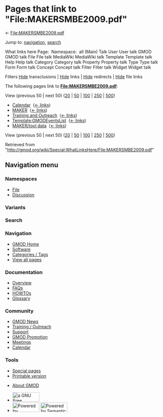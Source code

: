 <div id="mw-page-base" class="noprint">

</div>

<div id="mw-head-base" class="noprint">

</div>

<div id="content" class="mw-body" role="main">

<span id="top"></span>

<div id="mw-js-message" style="display:none;">

</div>



# <span dir="auto">Pages that link to "File:MAKERSMBE2009.pdf"</span>

<div id="bodyContent">

<div id="contentSub">

←
[File:MAKERSMBE2009.pdf](/wiki/File:MAKERSMBE2009.pdf "File:MAKERSMBE2009.pdf")

</div>

<div id="jump-to-nav" class="mw-jump">

Jump to: [navigation](#mw-navigation), [search](#p-search)

</div>

<div id="mw-content-text">

What links here Page:  Namespace:  all (Main) Talk User User talk GMOD
GMOD talk File File talk MediaWiki MediaWiki talk Template Template talk
Help Help talk Category Category talk Property Property talk Type Type
talk Form Form talk Concept Concept talk Filter Filter talk Widget
Widget talk

Filters
[Hide](/mediawiki/index.php?title=Special:WhatLinksHere/File:MAKERSMBE2009.pdf&hidetrans=1 "Special:WhatLinksHere/File:MAKERSMBE2009.pdf")
transclusions \|
[Hide](/mediawiki/index.php?title=Special:WhatLinksHere/File:MAKERSMBE2009.pdf&hidelinks=1 "Special:WhatLinksHere/File:MAKERSMBE2009.pdf")
links \|
[Hide](/mediawiki/index.php?title=Special:WhatLinksHere/File:MAKERSMBE2009.pdf&hideredirs=1 "Special:WhatLinksHere/File:MAKERSMBE2009.pdf")
redirects \|
[Hide](/mediawiki/index.php?title=Special:WhatLinksHere/File:MAKERSMBE2009.pdf&hideimages=1 "Special:WhatLinksHere/File:MAKERSMBE2009.pdf")
file links

The following pages link to
**[File:MAKERSMBE2009.pdf](/wiki/File:MAKERSMBE2009.pdf "File:MAKERSMBE2009.pdf")**:

View (previous 50 \| next 50)
([20](/mediawiki/index.php?title=Special:WhatLinksHere/File:MAKERSMBE2009.pdf&limit=20 "Special:WhatLinksHere/File:MAKERSMBE2009.pdf")
\|
[50](/mediawiki/index.php?title=Special:WhatLinksHere/File:MAKERSMBE2009.pdf&limit=50 "Special:WhatLinksHere/File:MAKERSMBE2009.pdf")
\|
[100](/mediawiki/index.php?title=Special:WhatLinksHere/File:MAKERSMBE2009.pdf&limit=100 "Special:WhatLinksHere/File:MAKERSMBE2009.pdf")
\|
[250](/mediawiki/index.php?title=Special:WhatLinksHere/File:MAKERSMBE2009.pdf&limit=250 "Special:WhatLinksHere/File:MAKERSMBE2009.pdf")
\|
[500](/mediawiki/index.php?title=Special:WhatLinksHere/File:MAKERSMBE2009.pdf&limit=500 "Special:WhatLinksHere/File:MAKERSMBE2009.pdf"))

- [Calendar](/wiki/Calendar "Calendar") ‎
  <span class="mw-whatlinkshere-tools">([←
  links](/mediawiki/index.php?title=Special:WhatLinksHere&target=Calendar "Special:WhatLinksHere"))</span>
- [MAKER](/wiki/MAKER "MAKER") ‎ <span class="mw-whatlinkshere-tools">([←
  links](/mediawiki/index.php?title=Special:WhatLinksHere&target=MAKER "Special:WhatLinksHere"))</span>
- [Training and
  Outreach](/wiki/Training_and_Outreach "Training and Outreach") ‎
  <span class="mw-whatlinkshere-tools">([←
  links](/mediawiki/index.php?title=Special:WhatLinksHere&target=Training+and+Outreach "Special:WhatLinksHere"))</span>
- [Template:GMODEventsList](/wiki/Template:GMODEventsList "Template:GMODEventsList")
  ‎ <span class="mw-whatlinkshere-tools">([←
  links](/mediawiki/index.php?title=Special:WhatLinksHere&target=Template%3AGMODEventsList "Special:WhatLinksHere"))</span>
- [MAKER/tool data](/wiki/MAKER/tool_data "MAKER/tool data") ‎
  <span class="mw-whatlinkshere-tools">([←
  links](/mediawiki/index.php?title=Special:WhatLinksHere&target=MAKER%2Ftool+data "Special:WhatLinksHere"))</span>

View (previous 50 \| next 50)
([20](/mediawiki/index.php?title=Special:WhatLinksHere/File:MAKERSMBE2009.pdf&limit=20 "Special:WhatLinksHere/File:MAKERSMBE2009.pdf")
\|
[50](/mediawiki/index.php?title=Special:WhatLinksHere/File:MAKERSMBE2009.pdf&limit=50 "Special:WhatLinksHere/File:MAKERSMBE2009.pdf")
\|
[100](/mediawiki/index.php?title=Special:WhatLinksHere/File:MAKERSMBE2009.pdf&limit=100 "Special:WhatLinksHere/File:MAKERSMBE2009.pdf")
\|
[250](/mediawiki/index.php?title=Special:WhatLinksHere/File:MAKERSMBE2009.pdf&limit=250 "Special:WhatLinksHere/File:MAKERSMBE2009.pdf")
\|
[500](/mediawiki/index.php?title=Special:WhatLinksHere/File:MAKERSMBE2009.pdf&limit=500 "Special:WhatLinksHere/File:MAKERSMBE2009.pdf"))

</div>

<div class="printfooter">

Retrieved from
"<http://gmod.org/wiki/Special:WhatLinksHere/File:MAKERSMBE2009.pdf>"

</div>

<div id="catlinks" class="catlinks catlinks-allhidden">

</div>

<div class="visualClear">

</div>

</div>

</div>

<div id="mw-navigation">

## Navigation menu

<div id="mw-head">



<div id="left-navigation">

<div id="p-namespaces" class="vectorTabs" role="navigation"
aria-labelledby="p-namespaces-label">

### Namespaces

- <span id="ca-nstab-image"><a href="/wiki/File:MAKERSMBE2009.pdf" accesskey="c"
  title="View the file page [c]">File</a></span>
- <span id="ca-talk"><a
  href="/mediawiki/index.php?title=File_talk:MAKERSMBE2009.pdf&amp;action=edit&amp;redlink=1"
  accesskey="t"
  title="Discussion about the content page [t]">Discussion</a></span>

</div>

<div id="p-variants" class="vectorMenu emptyPortlet" role="navigation"
aria-labelledby="p-variants-label">

### 

### Variants[](#)

<div class="menu">

</div>

</div>

</div>

<div id="right-navigation">





</div>

<div id="p-search" role="search">

### Search

<div id="simpleSearch">

</div>

</div>

</div>

</div>

<div id="mw-panel">

<div id="p-logo" role="banner">

<a href="/wiki/Main_Page"
style="background-image: url(http://gmod.org/images/GMOD-cogs.png);"
title="Visit the main page"></a>

</div>

<div id="p-Navigation" class="portal" role="navigation"
aria-labelledby="p-Navigation-label">

### Navigation

<div class="body">

- <span id="n-GMOD-Home">[GMOD Home](/wiki/Main_Page)</span>
- <span id="n-Software">[Software](/wiki/GMOD_Components)</span>
- <span id="n-Categories-.2F-Tags">[Categories /
  Tags](/wiki/Categories)</span>
- <span id="n-View-all-pages">[View all
  pages](/wiki/Special:AllPages)</span>

</div>

</div>

<div id="p-Documentation" class="portal" role="navigation"
aria-labelledby="p-Documentation-label">

### Documentation

<div class="body">

- <span id="n-Overview">[Overview](/wiki/Overview)</span>
- <span id="n-FAQs">[FAQs](/wiki/Category:FAQ)</span>
- <span id="n-HOWTOs">[HOWTOs](/wiki/Category:HOWTO)</span>
- <span id="n-Glossary">[Glossary](/wiki/Glossary)</span>

</div>

</div>

<div id="p-Community" class="portal" role="navigation"
aria-labelledby="p-Community-label">

### Community

<div class="body">

- <span id="n-GMOD-News">[GMOD News](/wiki/GMOD_News)</span>
- <span id="n-Training-.2F-Outreach">[Training /
  Outreach](/wiki/Training_and_Outreach)</span>
- <span id="n-Support">[Support](/wiki/Support)</span>
- <span id="n-GMOD-Promotion">[GMOD
  Promotion](/wiki/GMOD_Promotion)</span>
- <span id="n-Meetings">[Meetings](/wiki/Meetings)</span>
- <span id="n-Calendar">[Calendar](/wiki/Calendar)</span>

</div>

</div>

<div id="p-tb" class="portal" role="navigation"
aria-labelledby="p-tb-label">

### Tools

<div class="body">

- <span id="t-specialpages"><a href="/wiki/Special:SpecialPages" accesskey="q"
  title="A list of all special pages [q]">Special pages</a></span>
- <span id="t-print"><a
  href="/mediawiki/index.php?title=Special:WhatLinksHere/File:MAKERSMBE2009.pdf&amp;printable=yes"
  rel="alternate" accesskey="p"
  title="Printable version of this page [p]">Printable version</a></span>

</div>

</div>

</div>

</div>

<div id="footer" role="contentinfo">

- <span id="footer-places-about">[About
  GMOD](/wiki/GMOD:About "GMOD:About")</span>

<!-- -->

- <span id="footer-copyrightico">[<img src="http://www.gnu.org/graphics/gfdl-logo-small.png" width="88"
  height="31" alt="a GNU Free Documentation License" />](http://www.gnu.org/licenses/fdl-1.3.html)</span>
- <span id="footer-poweredbyico">[<img src="/mediawiki/skins/common/images/poweredby_mediawiki_88x31.png"
  width="88" height="31" alt="Powered by MediaWiki" />](//www.mediawiki.org/)
  [<img
  src="/mediawiki/extensions/SemanticMediaWiki/includes/../resources/images/smw_button.png"
  width="88" height="31" alt="Powered by Semantic MediaWiki" />](https://www.semantic-mediawiki.org/wiki/Semantic_MediaWiki)</span>

<div style="clear:both">

</div>

</div>
